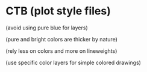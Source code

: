 # CTB (plot style files)




(avoid using pure blue for layers)

(pure and bright colors are thicker by nature)

(rely less on colors and more on lineweights)

(use specific color layers for simple colored drawings)
